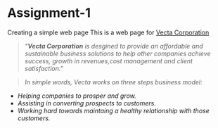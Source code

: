 # Assignment-1
 Creating a simple web page
This is a web page for [Vecta Corporation](http://127.0.0.1:5500/Assignment-1/index.html)
>_"**Vecta Corporation** is desgined to provide an affordable and sustainable business solutions to help other companies achieve success, growth in revenues,cost management and client satisfaction."_

>_In simple words, Vecta works on three steps business model:_
* _Helping companies to prosper and grow._
* _Assisting in converting prospects to customers._
* _Working hard towards maintaing a healthy relationship with those customers._ 
